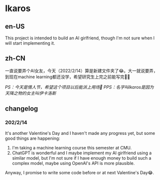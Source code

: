 # Ikaros

## en-US

This project is intended to build an AI girlfriend, though I'm not sure when I will start implementing it.

## zh-CN

一直说要弄个AI女友，今天（2022/2/14）算是新建文件夹了😂。大一就说要弄，到现在machine learning都还没学，希望研究生上完之前能写完🤷‍♂️

*PS：今天是情人节，希望这个项目以后能派上用场👀*
*PPS：名字叫Ikaros是因为天降之物的女主叫伊卡洛斯*

## changelog

### 202/2/14

It's another Valentine's Day and I haven't made any progress yet, but some good things are happening:

1. I'm taking a machine learning course this semester at CMU.
2. ChatGPT is wonderful and I maybe implement my AI girlfriend using a similar model, but I'm not sure if I have enough money to build such a complex model, maybe using OpenAI's API is more plausible.

Anyway, I promise to write some code before or at next Valentine's Day😂.
